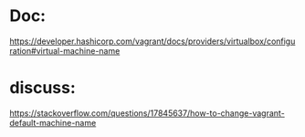 # Doc:
https://developer.hashicorp.com/vagrant/docs/providers/virtualbox/configuration#virtual-machine-name

# discuss:
https://stackoverflow.com/questions/17845637/how-to-change-vagrant-default-machine-name
